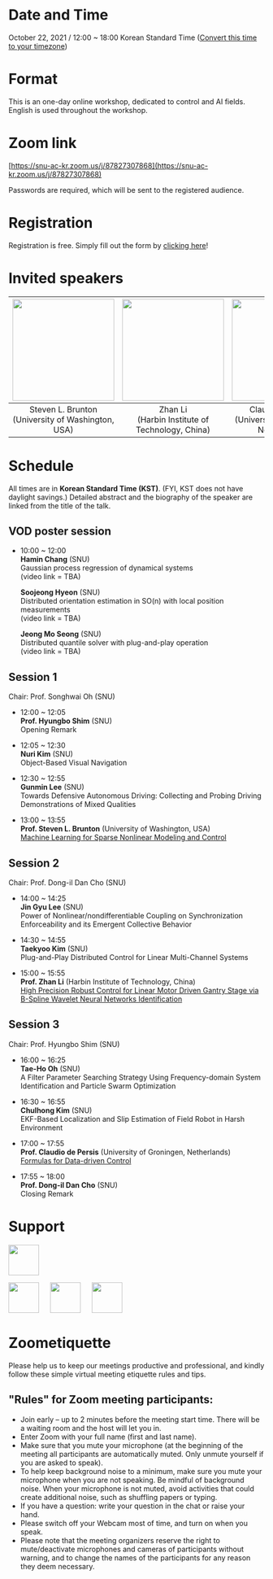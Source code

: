 
# Date and Time

October 22, 2021 / 12:00 ~ 18:00 Korean Standard Time ([Convert this time to your timezone](https://arewemeetingyet.com/Seoul/2021-10-22/12:00))

# Format

This is an one-day online workshop, dedicated to control and AI fields. 
English is used throughout the workshop.

# Zoom link

[https://snu-ac-kr.zoom.us/j/87827307868](https://snu-ac-kr.zoom.us/j/87827307868)

Passwords are required, which will be sent to the registered audience.

# Registration

Registration is free. Simply fill out the form by [clicking here](https://docs.google.com/forms/d/e/1FAIpQLSdvDSo2zXgGVEOlqz3kW3DG5WVRPVUBpnJNx5Isp_im8yIVCw/viewform?usp=sf_link)!


# Invited speakers

| <img src="{{site.baseurl}}/image/Steve4smallCroppedJPG.jpg" height="200"> | <img src="{{site.baseurl}}/image/Li.jpeg" height="200"> | <img src="{{site.baseurl}}/image/claudio_low.jpg" height="200"> | 
| :-: | :-: | :-: |
| Steven L. Brunton <br /> (University of Washington, USA) | Zhan Li <br /> (Harbin Institute of Technology, China) | Claudio de Persis <br /> (University of Groningen, Netherlands) |

# Schedule

All times are in **Korean Standard Time (KST)**. (FYI, KST does not have daylight savings.) 
Detailed abstract and the biography of the speaker are linked from the title of the talk.

## VOD poster session

- 10:00 ~ 12:00  
  **Hamin Chang**	(SNU)  
  Gaussian process regression of dynamical systems  
  (video link = TBA)  
  
  **Soojeong Hyeon** (SNU)  
  Distributed orientation estimation in SO(n) with local position measurements  
  (video link = TBA)  
  
  **Jeong Mo Seong** (SNU)  
  Distributed quantile solver with plug-and-play operation  
  (video link = TBA)

## Session 1
Chair: Prof. Songhwai Oh (SNU)

- 12:00 ~ 12:05  
 **Prof. Hyungbo Shim** (SNU)  
 Opening Remark  
 
- 12:05 ~ 12:30  
 **Nuri Kim** (SNU)  
 Object-Based Visual Navigation
 
- 12:30 ~ 12:55  
 **Gunmin Lee** (SNU)  
 Towards Defensive Autonomous Driving: Collecting and Probing Driving Demonstrations of Mixed Qualities
 
- 13:00 ~ 13:55  
 **Prof. Steven L. Brunton** (University of Washington, USA)  
 [Machine Learning for Sparse Nonlinear Modeling and Control](/invited1.md)

## Session 2
Chair: Prof. Dong-il Dan Cho (SNU)

- 14:00 ~ 14:25  
 **Jin Gyu Lee** (SNU)  
 Power of Nonlinear/nondifferentiable Coupling on Synchronization Enforceability and its Emergent Collective Behavior
 
- 14:30 ~ 14:55  
 **Taekyoo Kim** (SNU)  
 Plug-and-Play Distributed Control for Linear Multi-Channel Systems
 
- 15:00 ~ 15:55  
 **Prof. Zhan Li** (Harbin Institute of Technology, China)  
 [High Precision Robust Control for Linear Motor Driven Gantry Stage via B-Spline Wavelet Neural Networks Identification](/invited2.md)
 
## Session 3
Chair: Prof. Hyungbo Shim (SNU)

- 16:00 ~ 16:25  
 **Tae-Ho Oh** (SNU)  
 A Filter Parameter Searching Strategy Using Frequency-domain System Identification and Particle Swarm Optimization
 
- 16:30 ~ 16:55  
 **Chulhong Kim** (SNU)  
 EKF-Based Localization and Slip Estimation of Field Robot in Harsh Environment
 
- 17:00 ~ 17:55  
 **Prof. Claudio de Persis** (University of Groningen, Netherlands)  
 [Formulas for Data-driven Control](/invited3.md)
 
- 17:55 ~ 18:00  
 **Prof. Dong-il Dan Cho** (SNU)  
 Closing Remark


# Support

<img src="{{site.baseurl}}/image/logo-bk21it.png" height="60">

<img src="{{site.baseurl}}/image/NML.jfif" height="60"> &emsp; <img src="{{site.baseurl}}/image/RLLAB.jpg" height="60"> &emsp; <img src="{{site.baseurl}}/image/CDSL.jpg" height="60">


# Zoometiquette

Please help us to keep our meetings productive and professional, and kindly follow these simple virtual meeting etiquette rules and tips.

## "Rules" for Zoom meeting participants:
- Join early – up to 2 minutes before the meeting start time. There will be a waiting room and the host will let you in.
- Enter Zoom with your full name (first and last name).
- Make sure that you mute your microphone (at the beginning of the meeting all participants are automatically muted. Only unmute yourself if you are asked to speak).
- To help keep background noise to a minimum, make sure you mute your microphone when you are not speaking. Be mindful of background noise. When your microphone is not muted, avoid activities that could create additional noise, such as shuffling papers or typing.
- If you have a question: write your question in the chat or raise your hand.
- Please switch off your Webcam most of time, and turn on when you speak.
- Please note that the meeting organizers reserve the right to mute/deactivate microphones and cameras of participants without warning, and to change the names of the participants for any reason they deem necessary.


